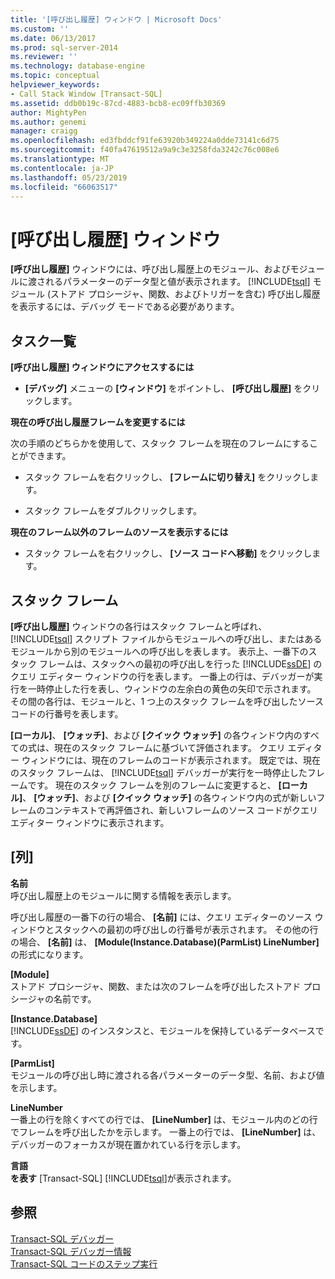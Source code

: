 ```yaml
---
title: '[呼び出し履歴] ウィンドウ | Microsoft Docs'
ms.custom: ''
ms.date: 06/13/2017
ms.prod: sql-server-2014
ms.reviewer: ''
ms.technology: database-engine
ms.topic: conceptual
helpviewer_keywords:
- Call Stack Window [Transact-SQL]
ms.assetid: ddb0b19c-87cd-4883-bcb8-ec09ffb30369
author: MightyPen
ms.author: genemi
manager: craigg
ms.openlocfilehash: ed3fbddcf91fe63920b349224a0dde73141c6d75
ms.sourcegitcommit: f40fa47619512a9a9c3e3258fda3242c76c008e6
ms.translationtype: MT
ms.contentlocale: ja-JP
ms.lasthandoff: 05/23/2019
ms.locfileid: "66063517"
---
```

# <a name="call-stack-window"></a>[呼び出し履歴] ウィンドウ
  **[呼び出し履歴]** ウィンドウには、呼び出し履歴上のモジュール、およびモジュールに渡されるパラメーターのデータ型と値が表示されます。 [!INCLUDE[tsql](../../includes/tsql-md.md)] モジュール (ストアド プロシージャ、関数、およびトリガーを含む) 呼び出し履歴を表示するには、デバッグ モードである必要があります。  
  
## <a name="task-list"></a>タスク一覧  
 **[呼び出し履歴] ウィンドウにアクセスするには**  
  
-   **[デバッグ]** メニューの **[ウィンドウ]** をポイントし、 **[呼び出し履歴]** をクリックします。  
  
 **現在の呼び出し履歴フレームを変更するには**  
  
 次の手順のどちらかを使用して、スタック フレームを現在のフレームにすることができます。  
  
-   スタック フレームを右クリックし、 **[フレームに切り替え]** をクリックします。  
  
-   スタック フレームをダブルクリックします。  
  
 **現在のフレーム以外のフレームのソースを表示するには**  
  
-   スタック フレームを右クリックし、 **[ソース コードへ移動]** をクリックします。  
  
## <a name="stack-frames"></a>スタック フレーム  
 **[呼び出し履歴]** ウィンドウの各行はスタック フレームと呼ばれ、 [!INCLUDE[tsql](../../includes/tsql-md.md)] スクリプト ファイルからモジュールへの呼び出し、またはあるモジュールから別のモジュールへの呼び出しを表します。 表示上、一番下のスタック フレームは、スタックへの最初の呼び出しを行った [!INCLUDE[ssDE](../../includes/ssde-md.md)] のクエリ エディター ウィンドウの行を表します。 一番上の行は、デバッガーが実行を一時停止した行を表し、ウィンドウの左余白の黄色の矢印で示されます。 その間の各行は、モジュールと、1 つ上のスタック フレームを呼び出したソース コードの行番号を表します。  
  
 **[ローカル]**、 **[ウォッチ]**、および **[クイック ウォッチ]** の各ウィンドウ内のすべての式は、現在のスタック フレームに基づいて評価されます。 クエリ エディター ウィンドウには、現在のフレームのコードが表示されます。 既定では、現在のスタック フレームは、 [!INCLUDE[tsql](../../includes/tsql-md.md)] デバッガーが実行を一時停止したフレームです。 現在のスタック フレームを別のフレームに変更すると、 **[ローカル]**、 **[ウォッチ]**、および **[クイック ウォッチ]** の各ウィンドウ内の式が新しいフレームのコンテキストで再評価され、新しいフレームのソース コードがクエリ エディター ウィンドウに表示されます。  
  
## <a name="columns"></a>[列]  
 **名前**  
 呼び出し履歴上のモジュールに関する情報を表示します。  
  
 呼び出し履歴の一番下の行の場合、 **[名前]** には、クエリ エディターのソース ウィンドウとスタックへの最初の呼び出しの行番号が表示されます。 その他の行の場合、 **[名前]** は、 **[Module(Instance.Database)(ParmList) LineNumber]** の形式になります。  
  
 **[Module]**  
 ストアド プロシージャ、関数、または次のフレームを呼び出したストアド プロシージャの名前です。  
  
 **[Instance.Database]**  
 [!INCLUDE[ssDE](../../includes/ssde-md.md)] のインスタンスと、モジュールを保持しているデータベースです。  
  
 **[ParmList]**  
 モジュールの呼び出し時に渡される各パラメーターのデータ型、名前、および値を示します。  
  
 **LineNumber**  
 一番上の行を除くすべての行では、 **[LineNumber]** は、モジュール内のどの行でフレームを呼び出したかを示します。 一番上の行では、 **[LineNumber]** は、デバッガーのフォーカスが現在置かれている行を示します。  
  
 **言語**  
 **を表す** [Transact-SQL] [!INCLUDE[tsql](../../includes/tsql-md.md)]が表示されます。  
  
## <a name="see-also"></a>参照  
 [Transact-SQL デバッガー](transact-sql-debugger.md)   
 [Transact-SQL デバッガー情報](transact-sql-debugger-information.md)   
 [Transact-SQL コードのステップ実行](step-through-transact-sql-code.md)  
